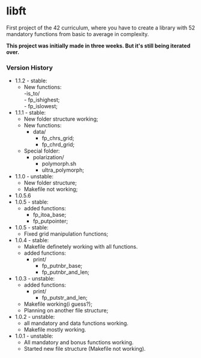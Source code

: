# libft
First project of the 42 curriculum, where you have to create a library with 52 mandatory functions from basic to average in complexity.

**This project was initially made in three weeks. But it's still being iterated over.**  

### Version History
- 1.1.2 - stable:  
	- New functions:  
		-is_to/  
			- fp_ishighest;  
			- fp_islowest;   
- 1.1.1 - stable:  
	- New folder structure working;  
	- New functions:  
		- data/  
			- fp_chrs_grid;  
			- fp_chrd_grid;  
	- Special folder:  
		- polarization/  
			- polymorph.sh  
			- ultra_polymorph;  
- 1.1.0 - unstable:  
	- New folder structure;  
	- Makefile not working;  
- 1.0.5.6  
- 1.0.5 - stable:  
	- added functions:  
		- fp_itoa_base;  
		- fp_putpointer;  
- 1.0.5 - stable:  
	- Fixed grid manipulation functions;  
- 1.0.4 - stable:  
	- Makefile definetely working with all functions. 
	- added functions:  
		- print/  
			- fp_putnbr_base;  
			- fp_putnbr_and_len;  
- 1.0.3 - unstable:  
	- added functions:  
		- print/  
			- fp_putstr_and_len;   
	- Makefile working(i guess?);  
	- Planning on another file structure;  
- 1.0.2 - unstable:  
	- all mandatory and data functions working.  
	- Makefile mostly working.
- 1.0.1 - unstable:  
	- All mandatory and bonus functions working.  
	- Started new file structure (Makefile not working).  

